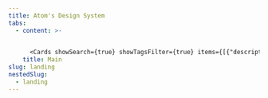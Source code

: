 ```yaml
---
title: Atom's Design System
tabs:
  - content: >-
      

      <Cards showSearch={true} showTagsFilter={true} items={[{"description":"An accordion vertically stacked group of interactive headings that reveal an associated section of content when clicked","heading":"Accordion","link":{"href":"https://atomlearning.design/components/layout/accordion"},"tags":["Layout/Structure"],"image":"/assets/images/accordion.svg"},{"description":"An accessible interactive wrapper around Icon to trigger an action behaving just like buttons.","heading":"Action icon","tags":["Actions","Navigation"],"link":{"href":"https://atomlearning.design/components/navigation/action-icon"},"image":"/assets/images/action-icon.svg"},{"description":"A modal dialog that interrupts the user with important content and expects a response.","heading":"Alert dialog","tags":["Feedback","Overlays"],"link":{"href":"https://atomlearning.design/components/feedback/alert-dialog"},"image":"/assets/images/alert-dialog.svg"},{"heading":"Avatar","description":"An avatar is a component that offers a visual representation of a user or entity. It helps to quickly identify users or objects.","link":{"href":"https://atomlearning.design/components/media/avatar"},"tags":["Media","Actions","Images and icons"],"image":"/assets/images/avatar.svg"},{"heading":"Badge","link":{"href":"https://atomlearning.design/components/feedback/badge"},"description":"Badges are visual indicators for labels, useful to emphasize information to the user. Works best with single-word values.","tags":["Feedback"],"image":"/assets/images/badge.svg"},{"heading":"Box","description":"Box is our most fundamental layout component, an abstraction over the div element.","tags":["Layout/Structure"],"link":{"href":"https://atomlearning.design/components/layout/box"},"image":"/assets/images/box.svg"},{"description":"Buttons trigger an action such as submitting a form or showing/hiding an interface component.","heading":"Button","link":{"href":"https://atomlearning.design/components/navigation/button"},"tags":["Actions","Navigation"],"image":"/assets/images/button.svg"},{"link":{"href":"https://atomlearning.design/components/media/carousel"},"description":"The Carousel component displays a series of slides that can be swiped between or selected directly via buttons","heading":"Carousel","tags":["Media","Images and icons"],"image":"/assets/images/carousel.svg"},{"heading":"Checkbox","description":"A toggle input for choosing from predefined options.","link":{"href":"https://atomlearning.design/components/form/fields/checkbox-field"},"image":"/assets/images/checkbox.svg","tags":["Inputs"]},{"heading":"Chip","description":"A component in the shape of a pill providing visual cues to prompt users to enter information or filter content.","link":{"href":"https://atomlearning.design/components/feedback/chip"},"tags":["Inputs","Filter"],"image":"/assets/images/chips.svg"},{"description":"Combobox combines a text input with a list of suggested values.","heading":"Combobox","link":{"href":"https://atomlearning.design/components/form/primitives/combobox"},"tags":["Inputs"],"image":"/assets/images/combobox.svg"},{"description":"Displays tabular data with features such as sorting and pagination.","heading":"Table","image":"/assets/images/datatable.svg","tags":["List and tables","Layout/Structure"],"link":{"href":"https://atomlearning.design/components/content/table"}},{"description":"A form component that provides a styled date selector.","heading":"Date input","link":{"href":"https://atomlearning.design/components/form/fields/date-field"},"tags":["Inputs"],"image":"/assets/images/date-input.svg"},{"description":"The Dialog component renders its children inside a modal and puts a dimmer over the rest of the screen.","heading":"Dialog","link":{"href":"https://atomlearning.design/components/surfaces/dialog"},"tags":["Overlays","Layout/Structure"],"image":"/assets/images/dialog.svg"},{"description":"Use Divider to render a horizontal or vertical line that will extend to the parent node's width/height.","heading":"Divider","image":"/assets/images/divider.svg","link":{"href":"https://atomlearning.design/components/content/divider"},"tags":["Layout/Structure"]},{"description":"A menu in which options are hidden by default but can be shown by interacting with a button; it is not a form input.","heading":"Dropdown menu","image":"/assets/images/dropdown-menu-_new-⚠️not.coded⚠️.svg","tags":["Actions","Inputs"],"link":{"href":"https://atomlearning.design/components/surfaces/dropdown-menu"}},{"description":"Empty states are messages that provide an explanation of an interface in absence of content.","heading":"Empty state","link":{"href":"https://atomlearning.design/components/feedback/empty-state"},"tags":["Feedback"],"image":"/assets/images/empty-state.svg"},{"heading":"File input","description":"An input that allows users to upload a file from their device.","tags":["Inputs"],"link":{"href":"https://atomlearning.design/components/form/primitives/file-input"},"image":"/assets/images/file-input.svg"},{"image":"/assets/images/flex.svg","heading":"Flex","description":"The Flex component is a light abstraction over Box that sets its rendering context to flex.","link":{"href":"https://atomlearning.design/components/layout/flex"},"tags":["Layout/Structure"]},{"description":"The Grid component implements a simple CSS grid with auto-fit columns.","heading":"Grid","tags":["Layout/Structure"],"image":"/assets/images/grid.svg","link":{"href":"https://atomlearning.design/components/layout/grid"}},{"description":"Use Heading to define a semantically relevant title to a component, section, or page.","heading":"Heading","link":{"href":"https://atomlearning.design/components/content/heading"},"image":"/assets/images/heading.svg","tags":["Titles and text"]},{"image":"/assets/images/icon.svg","description":"A standardized way to render icons, ensuring that only the icons you use are included in your output.","heading":"Icon","link":{"href":"https://atomlearning.design/components/content/icon"},"tags":["Images and icons","Media"]},{"description":"An element for embedding images.","heading":"Image","link":{"href":"https://atomlearning.design/components/media/image"},"tags":["Media","Images and icons"],"image":"/assets/images/image.svg"},{"image":"/assets/images/inline-messages.svg","heading":"Inline message","description":"An inline feedback message in the form of simple text that informs the user of relevant information, revealed in context.","link":{"href":"https://atomlearning.design/components/feedback/inline-message"},"tags":["Feedback"]},{"image":"/assets/images/input-field.svg","heading":"Input field","description":"A form control that accepts a single line of text and numbers.","tags":["Inputs"],"link":{"href":"https://atomlearning.design/components/form/fields/input-field"}},{"heading":"Label","description":"A text label for form inputs.","link":{"href":"https://atomlearning.design/components/form/primitives/label"},"tags":["Inputs"],"image":"/assets/images/label.svg"},{"heading":"Link","description":"A link is a reference to a resource. This can be external or internal.","tags":["Actions","Navigation"],"link":{"href":"https://atomlearning.design/components/navigation/link"},"image":"/assets/images/link.svg"},{"heading":"List","description":"Lists are used for grouping a collection of related items. There are unordered and ordered lists.","tags":["List and tables"],"link":{"href":"https://atomlearning.design/components/content/list"},"image":"/assets/images/list.svg"},{"description":"A visual indicator that a process is happening in the background.","heading":"Loader","link":{"href":"https://atomlearning.design/components/feedback/loader"},"tags":["Feedback"],"image":"/assets/images/loader.svg"},{"description":"MarkdownContent will transform a Markdown string into Atom Learning design system components.","heading":"Markdown content","image":"/assets/images/markdown.svg","link":{"href":"https://atomlearning.design/components/content/markdown-content"},"tags":["Layout/Structure"]},{"heading":"Navigation menu","description":"NavigationMenu exports components that combine to form a container for navigation links.","tags":["Navigation"],"link":{"href":"https://atomlearning.design/components/navigation/navigation-menu"},"image":"/assets/images/navigation-menu.svg"},{"heading":"Notification badge","description":"A small label that wraps content and displays a numeric notification.","link":{"href":"https://atomlearning.design/components/feedback/notification-badge"},"tags":["Feedback"],"image":"/assets/images/notification-badge.svg"},{"image":"/assets/images/number-input.svg","heading":"Number input","description":"An Input control for editing a numeric/quantity value with increment and decrement buttons next to it.","link":{"href":"https://atomlearning.design/components/form/fields/number-input-field"},"tags":["Inputs"]},{"image":"/assets/images/pagination.svg","heading":"Pagination","description":"A component used whenever a user needs to navigate through sets of data that are too long to fit on one page. ","link":{"href":"https://atomlearning.design/components/navigation/pagination"},"tags":["Navigation","List and tables"]},{"description":"An input for passwords with visibility toggle functionality.","heading":"Password input","link":{"href":"https://atomlearning.design/components/form/fields/password-field"},"tags":["Inputs"],"image":"/assets/images/password-input.svg"},{"image":"/assets/images/popover.svg","description":"The Popover component displays floating informative and actionable content in relation to a target.","heading":"Popover","link":{"href":"https://atomlearning.design/components/surfaces/popover"},"tags":["Overlays","Layout/Structure"]},{"image":"/assets/images/progress-bar.svg","link":{"href":"https://atomlearning.design/components/feedback/progress-bar"},"heading":"Progress bar","description":"A horizontal bar indicating the current completion status of a task, updated as the task progresses.","tags":["Feedback"]},{"image":"/assets/images/radio-button.svg","heading":"Radio button","description":"Radio buttons allow a user to select a single option from a list of predefined options.","tags":["Inputs"],"link":{"href":"https://atomlearning.design/components/form/fields/radio-button-field"}},{"image":"/assets/images/radio-card.svg","heading":"Radio card","description":"A Radio Button that enables extra emphasis and descriptive capability.","link":{"href":"https://atomlearning.design/components/form/primitives/radio-card"},"tags":["Inputs"]},{"image":"/assets/images/search-input.svg","heading":"Search input","description":"Search inputs allow users to find content by entering a search term.","link":{"href":"https://atomlearning.design/components/form/fields/search-field"},"tags":["Inputs","Filter"]},{"image":"/assets/images/selectmenu.svg","description":"A form input used for selecting a value. It shows a list of predefined options for the user to choose from.","heading":"Select","link":{"href":"https://atomlearning.design/components/form/fields/select-field"},"tags":["Inputs"]},{"heading":"Section message","description":"A contextual feedback message displayed to inform the user in a particular section of the page.","link":{"href":"https://atomlearning.design/components/feedback/section-message"},"tags":["Feedback"],"image":"/assets/images/section-message.svg"},{"image":"/assets/images/sidedrawer.svg","heading":"Sidedrawer","link":{"href":"https://atomlearning.design/components/navigation/sidedrawer"},"description":"A side panel to navigate the content of a product. Appears overlaid on top of a page and when triggered by the hamburguer menu.","tags":["Navigation"]},{"description":"A form control for choosing a value within a preset range of values.","heading":"Slider","image":"/assets/images/slider.svg","link":{"href":"https://atomlearning.design/components/form/fields/slider-field"},"tags":["Inputs"]},{"description":"Stack is a layout component that provides an abstraction over the flexbox gap property","heading":"Stack","image":"/assets/images/stack.svg","link":{"href":"https://atomlearning.design/components/layout/stack"},"tags":["Layout/Structure"]},{"image":"/assets/images/stack-content.svg","heading":"Stack content","description":"A layout component to provide internal spacing between content components.","link":{"href":"https://atomlearning.design/components/layout/stack-content"},"tags":["Layout/Structure"]},{"description":"Component to indicate progress during more than one-step processes.","heading":"Stepper","image":"/assets/images/stepper.svg","link":{"href":"https://atomlearning.design/components/navigation/stepper"},"tags":["Navigation","Feedback"]},{"image":"/assets/images/switch.svg","heading":"Switch","description":"A control used to switch between two states: often on or off.","link":{"href":"https://atomlearning.design/components/form/primitives/switch"},"tags":["Inputs"]},{"image":"/assets/images/tab.svg","heading":"Tabs","link":{"href":"https://atomlearning.design/components/layout/tabs"},"description":"Tabs are a component to navigate between different sections of content that are displayed one at a time.","tags":["Navigation","Filter"]},{"image":"/assets/images/text.svg","heading":"Text","description":"Text is our basic component for rendering text, use it for any non-heading text.","link":{"href":"https://atomlearning.design/components/content/text"},"tags":["Titles and text"]},{"description":"A form control for editing multi-line text.","heading":"Textarea","link":{"href":"https://atomlearning.design/components/form/fields/textarea-field"},"tags":["Inputs"],"image":"/assets/images/text-area.svg"},{"image":"/assets/images/toast.svg","heading":"Toast","description":"A floating alert which appears in a layer above other content providing immediate feedback. Disappear automatically or can be dismissed by the user.","link":{"href":"https://atomlearning.design/components/feedback/toast"},"tags":["Feedback","Overlays"]},{"description":"A component that lets users toggle between a group of options. It can be used as single or multi-select.","heading":"Toggle group","image":"/assets/images/toggle-group.svg","link":{"href":"https://atomlearning.design/components/content/toggle-group"},"tags":["Actions","Filter"]},{"image":"/assets/images/tooltip.svg","link":{"href":"https://atomlearning.design/components/surfaces/tooltip"},"description":"Tooltips display a description or extra information about an element, usually on hover, but can also be on click or tap.","heading":"Tooltip","tags":["Feedback"]},{"image":"/assets/images/topbar.svg","heading":"Topbar","description":"The topbar allows users to search, access menus, and navigate. By default it’s fixed at the top of the interface.","tags":["Navigation","Layout/Structure"],"link":{"href":"https://atomlearning.design/components/surfaces/top-bar"}},{"image":"/assets/images/video.svg","heading":"Video","description":"Video component supports playing Vimeo hosted videos.","link":{"href":"https://atomlearning.design/components/media/video"},"tags":["Media"]},{"heading":"Banner","description":"A container with a short message, a call-to-action, and an image, used to push the user towards an action.","link":{"href":"https://atomlearning.design/components/content/banner-regular"},"tags":["Feedback","Layout/Structure","Actions"],"image":"/assets/images/banner-thumbnail.svg"},{"heading":"Tile","description":"Tile is a fundamental layout component used as a generic container to build the base of panels, cards, lists and other content components.","link":{"href":"https://atomlearning.design/components/surfaces/tile"},"tags":["Layout/Structure","Navigation","Inputs"],"image":"/assets/images/tile-thumbnail.svg"}]} />
    title: Main
slug: landing
nestedSlug:
  - landing
---
```

